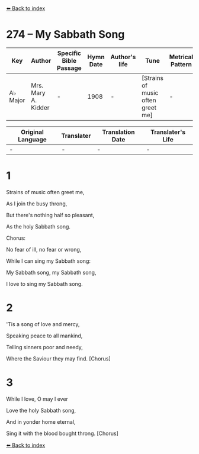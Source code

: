 [⬅️ Back to index](../README.md)

# 274 – My Sabbath Song

Key | Author   | Specific Bible Passage     |Hymn Date |Author's life |Tune |Metrical Pattern   |Composer/Source
-- | --------- | ---------------------------|----------|--------------|-----|-------------------|-------------  
A♭ Major |Mrs. Mary A. Kidder |- |1908 |- |[Strains of music often greet me] |- |Wm. B. Bradbury

Original Language | Translater | Translation Date   | Translater's Life  
----------------- | --------- | --------------------|-------------     
\- |- |- |-




# 1

Strains of music often greet me,

As I join the busy throng,

But there's nothing half so pleasant,

As the holy Sabbath song.



Chorus:

No fear of ill, no fear or wrong,

While I can sing my Sabbath song:

My Sabbath song, my Sabbath song,

I love to sing my Sabbath song.



# 2

'Tis a song of love and mercy,

Speaking peace to all mankind,

Telling sinners poor and needy,

Where the Saviour they may find.  [Chorus]



# 3

While I love, O may I ever

Love the holy Sabbath song,

And in yonder home eternal, 

Sing it with the blood bought throng.  [Chorus]



[⬅️ Back to index](../README.md)
